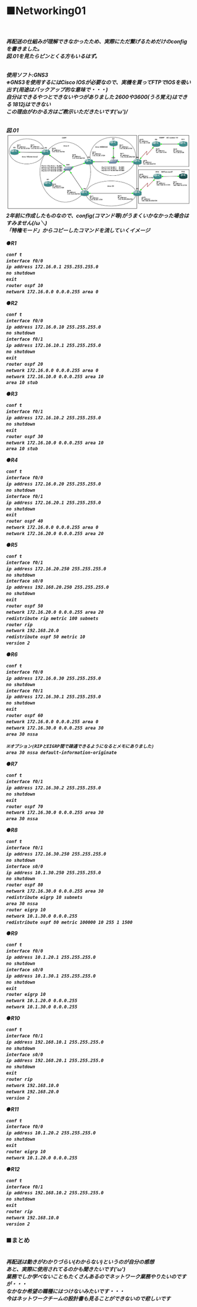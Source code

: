 <h1>■Networking01</h1><br>
<h5>再配送の仕組みが理解できなかったため、実際にただ繋げるためだけのconfigを書きました。<br>図.01を見たらピンとくる方もいるはず。<br><br>

使用ソフト:GNS3<br>
※GNS3を使用するにはCisco IOSが必要なので、実機を買ってFTPでIOSを吸い出す(用途はバックアップ的な意味で・・・)<br>
自分はできるやつとできないやつがありました 2600や3600(うろ覚え)はできる 1812jはできない<br>
この理由がわかる方はご教示いただきたいです\(*'ω'*)/<br><br>

図.01<br>
<img src="https://raw.githubusercontent.com/sola-akiduki/networking_info/master/NetworkConfig/images/Networking01.PNG"><br>2年前に作成したものなので、config(コマンド等)がうまくいかなかった場合はすみません(/ω＼)<br>
「特権モード」からコピーしたコマンドを流していくイメージ<br><br>
●R1
```html
conf t
interface f0/0
ip address 172.16.0.1 255.255.255.0
no shutdown
exit
router ospf 10
network 172.16.0.0 0.0.0.255 area 0
```
●R2
```html
conf t
interface f0/0
ip address 172.16.0.10 255.255.255.0
no shutdown
interface f0/1
ip address 172.16.10.1 255.255.255.0
no shutdown
exit
router ospf 20
network 172.16.0.0 0.0.0.255 area 0
network 172.16.10.0 0.0.0.255 area 10
area 10 stub
```
●R3
```html
conf t
interface f0/1
ip address 172.16.10.2 255.255.255.0
no shutdown
exit
router ospf 30
network 172.16.10.0 0.0.0.255 area 10
area 10 stub
```
●R4
```html
conf t
interface f0/0
ip address 172.16.0.20 255.255.255.0
no shutdown
interface f0/1 
ip address 172.16.20.1 255.255.255.0
no shutdown
exit
router ospf 40
network 172.16.0.0 0.0.0.255 area 0
network 172.16.20.0 0.0.0.255 area 20
```
●R5
```html
conf t
interface f0/1
ip address 172.16.20.250 255.255.255.0
no shutdown
interface s0/0
ip address 192.168.20.250 255.255.255.0
no shutdown
exit
router ospf 50
network 172.16.20.0 0.0.0.255 area 20
redistribute rip metric 100 subnets
router rip
network 192.168.20.0
redistribute ospf 50 metric 10
version 2
```
●R6
```html
conf t
interface f0/0
ip address 172.16.0.30 255.255.255.0
no shutdown
interface f0/1
ip address 172.16.30.1 255.255.255.0
no shutdown
exit
router ospf 60
network 172.16.0.0 0.0.0.255 area 0
network 172.16.30.0 0.0.0.255 area 30
area 30 nssa

※オプション(RIPとEIGRP間で疎通できるようになるとメモにありました)
area 30 nssa default-information-originate
```
●R7
```html
conf t
interface f0/1
ip address 172.16.30.2 255.255.255.0
no shutdown
exit
router ospf 70
network 172.16.30.0 0.0.0.255 area 30
area 30 nssa
```
●R8
```html
conf t
interface f0/1
ip address 172.16.30.250 255.255.255.0
no shutdown
interface s0/0
ip address 10.1.30.250 255.255.255.0
no shutdown
router ospf 80
network 172.16.30.0 0.0.0.255 area 30
redistribute eigrp 10 subnets
area 30 nssa
router eigrp 10
network 10.1.30.0 0.0.0.255
redistribute ospf 80 metric 100000 10 255 1 1500
```
●R9
```html
conf t
interface f0/0
ip address 10.1.20.1 255.255.255.0
no shutdown
interface s0/0
ip address 10.1.30.1 255.255.255.0
no shutdown
exit
router eigrp 10
network 10.1.20.0 0.0.0.255
network 10.1.30.0 0.0.0.255
```
●R10
```html
conf t
interface f0/1
ip address 192.168.10.1 255.255.255.0
no shutdown
interface s0/0
ip address 192.168.20.1 255.255.255.0
no shutdown
exit
router rip
network 192.168.10.0
network 192.168.20.0
version 2
```
●R11
```html
conf t
interface f0/0
ip address 10.1.20.2 255.255.255.0
no shutdown
exit
router eigrp 10
network 10.1.20.0 0.0.0.255
```
●R12
```html
conf t
interface f0/1
ip address 192.168.10.2 255.255.255.0
no shutdown
exit
router rip
network 192.168.10.0
version 2
```

</h5><h3>■まとめ</h3><h5><br>
再配送は動きがわかりづらい(わからない)というのが自分の感想<br>
あと、実際に使用されてるのかも聞きたいです('ω')<br>
業務でしか学べないこともたくさんあるのでネットワーク業務やりたいのですが・・・<br>
なかなか希望の職種にはつけないみたいです・・・<br>
今はネットワークチームの設計書も見ることができないので悲しいです



